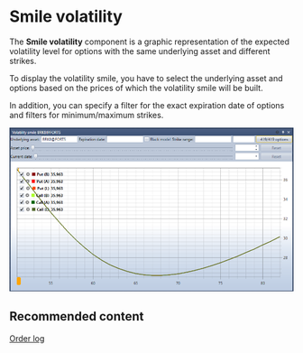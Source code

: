# Smile volatility

The **Smile volatility** component is a graphic representation of the expected volatility level for options with the same underlying asset and different strikes.

To display the volatility smile, you have to select the underlying asset and options based on the prices of which the volatility smile will be built.

In addition, you can specify a filter for the exact expiration date of options and filters for minimum\/maximum strikes.

![Terminal smile of volatility 00](../../../../images/terminal_smile_of_volatility_00.png)

## Recommended content

[Order log](order_log.md)
